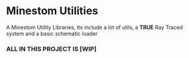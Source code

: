 # Minestom Utilities

A Minestom Utility Libraries, Its include a lot of utils, a **TRUE** Ray Traced system and a basic schematic loader

### **ALL IN THIS PROJECT IS [WIP]**

